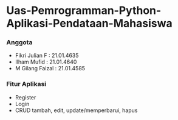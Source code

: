 # Uas-Pemrogramman-Python-Aplikasi-Pendataan-Mahasiswa
### Anggota
* Fikri Julian F    : 21.01.4635
* Ilham Mufid       : 21.01.4640 
* M Gilang Faizal   : 21.01.4585

  
### Fitur Aplikasi
    
* Register 
* Login 
* CRUD tambah, edit, update/memperbarui, hapus
